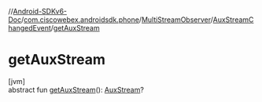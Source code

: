 //[Android-SDKv6-Doc](../../../../index.md)/[com.ciscowebex.androidsdk.phone](../../index.md)/[MultiStreamObserver](../index.md)/[AuxStreamChangedEvent](index.md)/[getAuxStream](get-aux-stream.md)

# getAuxStream

[jvm]\
abstract fun [getAuxStream](get-aux-stream.md)(): [AuxStream](../../-aux-stream/index.md)?
